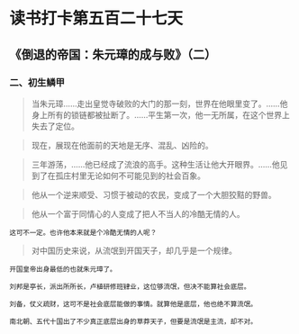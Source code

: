 # 读书打卡第五百二十七天
## 《倒退的帝国：朱元璋的成与败》（二）
### 二、初生鳞甲

> 当朱元璋……走出皇觉寺破败的大门的那一刻，世界在他眼里变了。……他身上所有的锁链都被扯断了。……平生第一次，他一无所属，在这个世界上失去了定位。

> 现在，展现在他面前的天地是无序、混乱、凶险的。

> 三年游荡，……他已经成了流浪的高手。这种生活让他大开眼界。……他见到了在孤庄村里无论如何不可能见到的社会百象。

> 他从一个逆来顺受、习惯于被动的农民，变成了一个大胆狡黠的野兽。

> 他从一个富于同情心的人变成了把人不当人的冷酷无情的人。
```
这可不一定。也许他本来就是个冷酷无情的人呢？
```
> 对中国历史来说，从流氓到开国天子，却几乎是一个规律。
```
开国皇帝出身最低的也就朱元璋了。

刘邦是亭长，派出所所长，卢植研修班肄业，这位够流氓，但决不能算社会底层。

刘备，仗义疏财，这可不是社会底层能做的事情。就算他是底层，他也绝不算流氓。

南北朝、五代十国出了不少真正底层出身的草莽天子，但要是流氓是主流，却不对。
```
> 